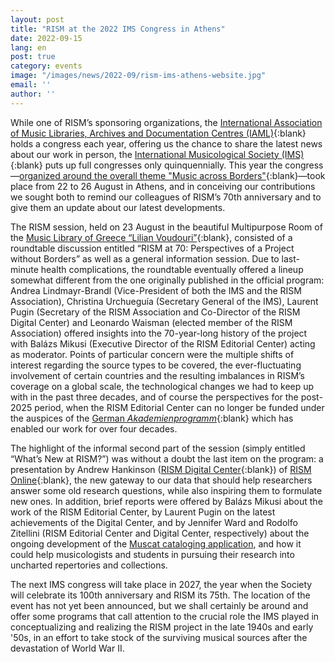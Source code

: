 ```yaml
---
layout: post
title: "RISM at the 2022 IMS Congress in Athens"
date: 2022-09-15
lang: en
post: true
category: events
image: "/images/news/2022-09/rism-ims-athens-website.jpg"
email: ''
author: ''
---
```


While one of RISM’s sponsoring organizations, the [International Association of Music Libraries, Archives and Documentation Centres (IAML)](https://www.iaml.info/){:blank} holds a congress each year, offering us the chance to share the latest news about our work in person, the [International Musicological Society (IMS)](https://www.musicology.org/){:blank} puts up full congresses only quinquennially. This year the congress—[organized around the overall theme "Music across Borders"](https://pcoconvin.eventsair.com/ims22/){:blank}—took place from 22 to 26 August in Athens, and in conceiving our contributions we sought both to remind our colleagues of RISM’s 70th anniversary and to give them an update about our latest developments.  

The RISM session, held on 23 August in the beautiful Multipurpose Room of the [Music Library of Greece “Lilian Voudouri”](https://www.megaron.gr/en/at-the-library/){:blank}, consisted of a roundtable discussion entitled “RISM at 70: Perspectives of a Project without Borders” as well as a general information session. Due to last-minute health complications, the roundtable eventually offered a lineup somewhat different from the one originally published in the official program: Andrea Lindmayr-Brandl (Vice-President of both the IMS and the RISM Association), Christina Urchueguía (Secretary General of the IMS), Laurent Pugin (Secretary of the RISM Association and Co-Director of the RISM Digital Center) and Leonardo Waisman (elected member of the RISM Association) offered insights into the 70-year-long history of the project with Balázs Mikusi (Executive Director of the RISM Editorial Center) acting as moderator. Points of particular concern were the multiple shifts of interest regarding the source types to be covered, the ever-fluctuating involvement of certain countries and the resulting imbalances in RISM’s coverage on a global scale, the technological changes we had to keep up with in the past three decades, and of course the perspectives for the post-2025 period, when the RISM Editorial Center can no longer be funded under the auspices of the [German _Akademienprogramm_](https://www.akademienunion.de/forschung/akademienprogramm){:blank} which has enabled our work for over four decades.  

The highlight of the informal second part of the session (simply entitled “What’s New at RISM?”) was without a doubt the last item on the program: a presentation by Andrew Hankinson ([RISM Digital Center](https://rism.digital/){:blank}) of [RISM Online](https://rism.online/){:blank}, the new gateway to our data that should help researchers answer some old research questions, while also inspiring them to formulate new ones. In addition, brief reports were offered by Balázs Mikusi about the work of the RISM Editorial Center, by Laurent Pugin on the latest achievements of the Digital Center, and by Jennifer Ward and Rodolfo Zitellini (RISM Editorial Center and Digital Center, respectively) about the ongoing development of the [Muscat cataloging application](/community/muscat.html), and how it could help musicologists and students in pursuing their research into uncharted repertories and collections.  

The next IMS congress will take place in 2027, the year when the Society will celebrate its 100th anniversary and RISM its 75th. The location of the event has not yet been announced, but we shall certainly be around and offer some programs that call attention to the crucial role the IMS played in conceptualizing and realizing the RISM project in the late 1940s and early '50s, in an effort to take stock of the surviving musical sources after the devastation of World War II.
